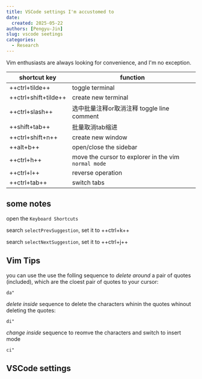 ```yaml
---
title: VSCode settings I'm accustomed to 
date: 
  created: 2025-05-22
authors: [Pengyu-Jin]
slug: vscode seetings
categories:
  - Research
---
```


Vim enthusiasts are always looking for convenience, and I'm no exception.

<!-- more -->

| shortcut key | function |
| ----------- | --------- |
| ++ctrl+tilde++ | toggle terminal |
| ++ctrl+shift+tilde++ | create new terminal |
| ++ctrl+slash++| 选中批量注释or取消注释 toggle line comment  |
| ++shift+tab++ | 批量取消tab缩进  |
| ++ctrl+shift+n++ | create new window|
| ++alt+b++   | open/close the sidebar|
| ++ctrl+h++  | move the cursor to explorer in the vim `normal mode`|
| ++ctrl+l++  | reverse operation|
| ++ctrl+tab++ | switch tabs |



## some notes
open the `Keyboard Shortcuts`

search `selectPrevSuggestion`, set it to ++ctrl+k++

search `selectNextSuggestion`, set it to ++ctrl+j++

## Vim Tips

you can use the use the folling sequence to *delete around* a pair of quotes (included), which are the cloest pair of quotes to your cursor:
```
da"
```
*delete inside* sequence to delete the characters whinin the quotes whinout deleting the quotes:
```
di"
```
*change inside* sequence to reomve the characters and switch to insert mode
```
ci"
```

## VSCode settings

